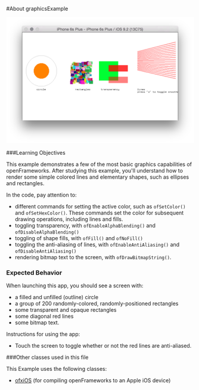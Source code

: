 #About graphicsExample

![Screenshot of graphicsExample](graphicsExample.png)

###Learning Objectives

This example demonstrates a few of the most basic graphics capabilities of openFrameworks. After studying this example, you'll understand how to render some simple colored lines and elementary shapes, such as ellipses and rectangles.

In the code, pay attention to:

* different commands for setting the active color, such as ```ofSetColor()``` and ```ofSetHexColor()```. These commands set the color for subsequent drawing operations, including lines and fills.
* toggling transparency, with ```ofEnableAlphaBlending()``` and ```ofDisableAlphaBlending()```
* toggling of shape fills, with ```ofFill()``` and ```ofNoFill()```
* toggling the anti-aliasing of lines, with ```ofEnableAntiAliasing()``` and ```ofDisableAntiAliasing()```
* rendering bitmap text to the screen, with ```ofDrawBitmapString()```.

### Expected Behavior

When launching this app, you should see a screen with:

* a filled and unfilled (outline) circle
* a group of 200 randomly-colored, randomly-positioned rectangles
* some transparent and opaque rectangles
* some diagonal red lines
* some bitmap text.

Instructions for using the app:

* Touch the screen to toggle whether or not the red lines are anti-aliased.

###Other classes used in this file

This Example uses the following classes:

* [ofxiOS](http://openframeworks.cc/documentation/ofxiOS/) (for compiling openFrameworks to an Apple iOS device)
